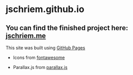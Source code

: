 # jschriem.github.io
## You can find the finished project here: [jschriem.me](https://jschriem.me)

This site was built using [GitHub Pages](https://pages.github.com/)

- Icons from [fontawesome](https://fontawesome.com/)

- Parallax.js from [parallax.js](http://pixelcog.github.io/parallax.js/)
